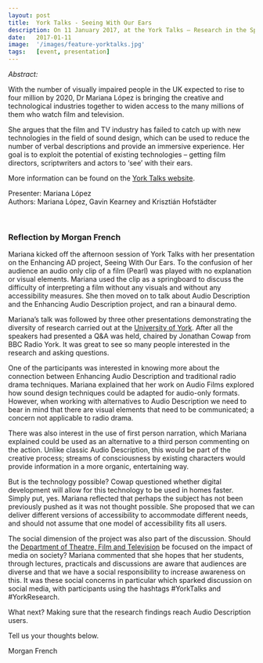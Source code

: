 ```yaml
---
layout: post
title:  York Talks - Seeing With Our Ears
description: On 11 January 2017, at the York Talks – Research in the Spotlight event organised by the University of York, Mariana gave a presentation outlining our research progress.
date:   2017-01-11 
image:  '/images/feature-yorktalks.jpg'
tags:   [event, presentation]
---
```


<!-- todo
- do we have a picture of Marian talking or just add the lecture hall image at the end
- add hyperlink to publications page
-->

*Abstract:*

With the number of visually impaired people in the UK expected to rise to four million by 2020, Dr Mariana López is bringing the creative and technological industries together to widen access to the many millions of them who watch film and television.

She argues that the film and TV industry has failed to catch up with new technologies in the field of sound design, which can be used to reduce the number of verbal descriptions and provide an immersive experience. Her goal is to exploit the potential of existing technologies – getting film directors, scriptwriters and actors to ‘see’ with their ears.

More information can be found on the [York Talks website](https://www.york.ac.uk/research/events/yorktalks/). 

Presenter: Mariana López  
Authors: Mariana López, Gavin Kearney and Krisztián Hofstädter

<br>

### Reflection by Morgan French

Mariana kicked off the afternoon session of York Talks with her presentation on the Enhancing AD project, Seeing With Our Ears. To the confusion of her audience an audio only clip of a film (Pearl) was played with no explanation or visual elements. Mariana used the clip as a springboard to discuss the difficulty of interpreting a film without any visuals and without any accessibility measures. She then moved on to talk about Audio Description and the Enhancing Audio Description project, and ran a binaural demo.

Mariana’s talk was followed by three other presentations demonstrating the diversity of research carried out at the [University of York](https://www.york.ac.uk/research/). After all the speakers had presented a Q&A was held, chaired by Jonathan Cowap from BBC Radio York. It was great to see so many people interested in the research and asking questions.

One of the participants was interested in knowing more about the connection between Enhancing Audio Description and traditional radio drama techniques. Mariana explained that her work on Audio Films <!-- add publication page --> explored how sound design techniques could be adapted for audio-only formats. However, when working with alternatives to Audio Description we need to bear in mind that there are visual elements that need to be communicated; a concern not applicable to radio drama.

There was also interest in the use of first person narration, which Mariana explained could be used as an alternative to a third person commenting on the action. Unlike classic Audio Description, this would be part of the creative process; streams of consciousness by existing characters would provide information in a more organic, entertaining way.

But is the technology possible? Cowap questioned whether digital development will allow for this technology to be used in homes faster. Simply put, yes. Mariana reflected that perhaps the subject has not been previously pushed as it was not thought possible. She proposed that we can deliver different versions of accessibility to accommodate different needs, and should not assume that one model of accessibility fits all users.

The social dimension of the project was also part of the discussion. Should the [Department of Theatre, Film and Television](https://www.york.ac.uk/tfti/) be focused on the impact of media on society? Mariana commented that she hopes that her students, through lectures, practicals and discussions are aware that audiences are diverse and that we have a social responsibility to increase awareness on this. It was these social concerns in particular which sparked discussion on social media, with participants using the hashtags #YorkTalks and #YorkResearch.

[](../images/2017-00-11-seeing-with-our-ears-tweet-1.jpg)

[](../images/2017-00-11-seeing-with-our-ears-tweet-2.jpg)

What next? Making sure that the research findings reach Audio Description users.

Tell us your thoughts below.

Morgan French